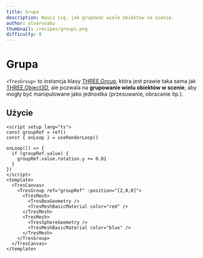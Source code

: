 ```yaml
---
title: Grupa
description: Naucz się, jak grupować wiele obiektów na scenie.
author: alvarosabu
thumbnail: /recipes/groups.png
difficulty: 0
---
```


# Grupa

`<TresGroup>` to instancja klasy [THREE.Group](https://threejs.org/docs/#api/en/objects/Group), która jest prawie taka sama jak [THREE.Object3D](https://threejs.org/docs/#api/en/objects/Object3D), ale pozwala na **grupowanie wielu obiektów w scenie**, aby mogły być manipulowane jako jednostka (przesuwanie, obracanie itp.).

## Użycie

```vue{13,22}
<script setup lang="ts">
const groupRef = ref()
const { onLoop } = useRenderLoop()

onLoop(() => {
  if (groupRef.value) {
    groupRef.value.rotation.y += 0.01
  }
})
</script>
<template>
  <TresCanvas>
    <TresGroup ref="groupRef" :position="[2,0,0]">
      <TresMesh>
        <TresBoxGeometry />
        <TresMeshBasicMaterial color="red" />
      </TresMesh>
      <TresMesh>
        <TresSphereGeometry />
        <TresMeshBasicMaterial color="blue" />
      </TresMesh>
    </TresGroup>
  </TresCanvas>
</template>
```
